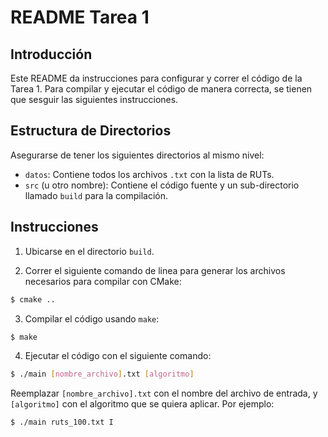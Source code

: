 # README Tarea 1

## Introducción
Este README da instrucciones para configurar y correr el código de la Tarea 1. Para compilar y ejecutar el código de manera correcta, se tienen que sesguir las siguientes instrucciones.

## Estructura de Directorios

Asegurarse de tener los siguientes directorios al mismo nivel:

- `datos`: Contiene todos los archivos `.txt` con la lista de RUTs.
- `src` (u otro nombre): Contiene el código fuente y un sub-directorio llamado `build` para la compilación.

## Instrucciones

1. Ubicarse en el directorio `build`.

2. Correr el siguiente comando de linea para generar los archivos necesarios para compilar con CMake:
```bash
$ cmake .. 
```

3. Compilar el código usando `make`:
```bash
$ make
```

4. Ejecutar el código con el siguiente comando:
```bash
$ ./main [nombre_archivo].txt [algoritmo]
```

Reemplazar `[nombre_archivo].txt` con el nombre del archivo de entrada, y `[algoritmo]` con el algoritmo que se quiera aplicar. Por ejemplo:
```bash
$ ./main ruts_100.txt I
```